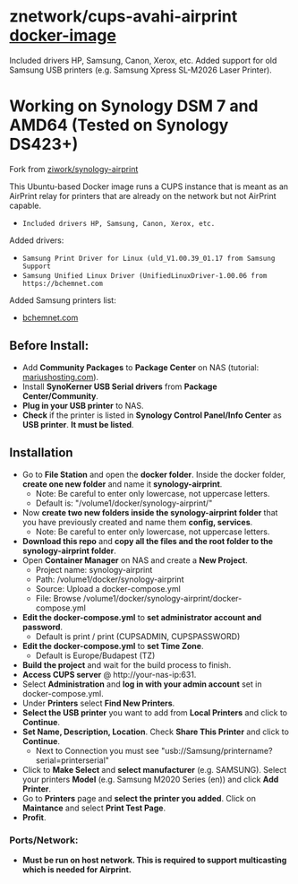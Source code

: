 # znetwork/cups-avahi-airprint [docker-image](https://hub.docker.com/r/znetwork/synology-airprint)
Included drivers HP, Samsung, Canon, Xerox, etc. Added support for old Samsung USB printers (e.g. Samsung Xpress SL-M2026 Laser Printer).

# Working on Synology DSM 7 and AMD64 (Tested on Synology DS423+)

Fork from [ziwork/synology-airprint](https://github.com/ziwork/synology-airprint)

This Ubuntu-based Docker image runs a CUPS instance that is meant as an AirPrint relay for printers that are already on the network but not AirPrint capable.
* `Included drivers HP, Samsung, Canon, Xerox, etc.`

Added drivers:
* `Samsung Print Driver for Linux (uld_V1.00.39_01.17 from Samsung Support`
* `Samsung Unified Linux Driver (UnifiedLinuxDriver-1.00.06 from https://bchemnet.com`

Added Samsung printers list:
* [bchemnet.com](https://www.bchemnet.com/suldr/supported.html)

## Before Install:
- Add **Community Packages** to **Package Center** on NAS (tutorial: [mariushosting.com](https://mariushosting.com/synology-how-to-add-community-packages-to-package-center)).
- Install **SynoKerner USB Serial drivers** from **Package Center/Community**.
- **Plug in your USB printer** to NAS.
- **Check** if the printer is listed in **Synology Control Panel/Info Center** as **USB printer**. **It must be listed**.

## Installation
- Go to **File Station** and open the **docker folder**. Inside the docker folder, **create one new folder** and name it **synology-airprint**.
  - Note: Be careful to enter only lowercase, not uppercase letters.
  - Default is: "/volume1/docker/synology-airprint/"
- Now **create two new folders inside the synology-airprint folder** that you have previously created and name them **config, services**.
  - Note: Be careful to enter only lowercase, not uppercase letters.
- **Download this repo** and **copy all the files and the root folder to the synology-airprint folder**.
- Open **Container Manager** on NAS and create a **New Project**.
  - Project name: synology-airprint
  - Path: /volume1/docker/synology-airprint
  - Source: Upload a docker-compose.yml
  - File: Browse /volume1/docker/synology-airprint/docker-compose.yml
- **Edit the docker-compose.yml** to **set administrator account and password**.
  - Default is print / print (CUPSADMIN, CUPSPASSWORD)
- **Edit the docker-compose.yml** to **set Time Zone**.
  - Default is Europe/Budapest (TZ)
- **Build the project** and wait for the build process to finish.
- **Access CUPS server** @ http://your-nas-ip:631.
- Select **Administration** and **log in with your admin account** set in docker-compose.yml.
- Under **Printers** select **Find New Printers**.
- **Select the USB printer** you want to add from **Local Printers** and click to **Continue**.
- **Set Name, Description, Location**. Check **Share This Printer** and click to **Continue**.
  - Next to Connection you must see "usb://Samsung/printername?serial=printerserial"
- Click to **Make Select** and **select manufacturer** (e.g. SAMSUNG). Select your printers **Model** (e.g. Samsung M2020 Series (en)) and click **Add Printer**.
- Go to **Printers** page and **select the printer you added**. Click on **Maintance** and select **Print Test Page**.
- **Profit**.
  
### Ports/Network:
* **Must be run on host network. This is required to support multicasting which is needed for Airprint.**
